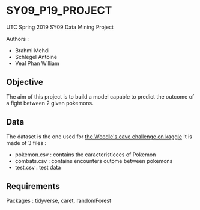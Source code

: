 # SY09_P19_PROJECT

UTC Spring 2019 SY09 Data Mining Project

Authors :
 - Brahmi Mehdi
 - Schlegel Antoine
 - Veal Phan William

## Objective

The aim of this project is to build a model capable to predict the outcome of a fight between
2 given pokemons.

## Data

The dataset is the one used for 
[the Weedle's cave challenge on kaggle](https://www.kaggle.com/terminus7/pokemon-challenge)
It is made of 3 files :
- pokemon.csv : contains the caracteristicces of Pokemon
- combats.csv : contains encounters outome between pokemons
- test.csv : test data

## Requirements

Packages : tidyverse, caret, randomForest